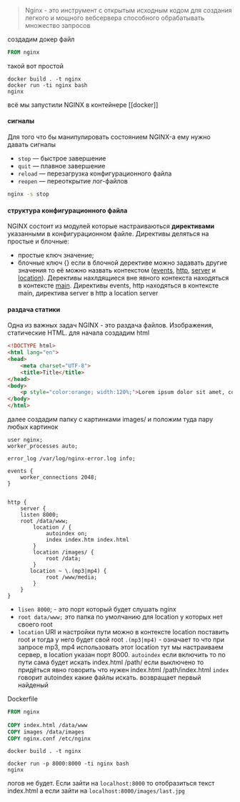 > Nginx - это инструмент с открытым исходным кодом для создания легкого и мощного вебсервера способного обрабатывать множество запросов

создадим докер файл
```dockerfile
FROM nginx
```
такой вот простой
```
docker build . -t nginx
docker run -ti nginx bash
nginx
```
всё мы запустили NGINX в контейнере [[docker]]

#### сигналы
Для того что бы манипулировать состоянием NGINX-а ему нужно давать сигналы
- `stop` — быстрое завершение
- `quit` — плавное завершение
- `reload` — перезагрузка конфигурационного файла
- `reopen` — переоткрытие лог-файлов
```bash
nginx -s stop
```
#### структура конфигурационного файла
NGINX состоит из модулей которые настраиваються **директивами** указанными в конфигурационном файле. Директивы деляться на простые и блочные:
- простые ключ значение;
- блочные ключ {}
если в блочной дерективе можно задавать другие значения то её можно назвать контекстом ([events](http://nginx.org/ru/docs/ngx_core_module.html#events), [http](http://nginx.org/ru/docs/http/ngx_http_core_module.html#http), [server](http://nginx.org/ru/docs/http/ngx_http_core_module.html#server) и [location](http://nginx.org/ru/docs/http/ngx_http_core_module.html#location)). Дерективы нахлдящиеся вне явного контекста находяться в контексте [main](http://nginx.org/ru/docs/ngx_core_module.html). Директивы events, http находяться в контексте main, директива server в http а location server
#### раздача статики
Одна из важных задач NGINX - это раздача файлов. Изображения, статические HTML. для начала создадим html
```html
<!DOCTYPE html>  
<html lang="en">  
<head>  
    <meta charset="UTF-8">  
    <title>Title</title>  
</head>  
<body>  
    <p style="color:orange; width:120%;">Lorem ipsum dolor sit amet, consectetur adipisicing elit. Aliquid distinctio id iure magnam odit officiis provident quas quasi repellendus tenetur! Cum et illo minima nostrum nulla quidem quis repudiandae sit!</p>  
</body>  
</html>
```
далее создадим папку с картинками images/ и положим туда пару любых картинок
```nginx
user nginx;  
worker_processes auto;  
  
error_log /var/log/nginx-error.log info;  
  
events {  
    worker_connections 2048;  
}  
  
  
http {  
    server {  
    listen 8000;  
    root /data/www;  
        location / {  
	        autoindex on; 
	        index index.htm index.html   
        }  
        location /images/ {  
            root /data;  
        }  
	   location ~ \.(mp3|mp4) {
	        root /www/media;
	    }
	}  
}
```
- `lisen 8000`; - это порт который будет слушать nginx
- `root data/www;` это папка по умолчанию для location у которых нет своего root
- `location` URI и настройки пути можно в контексте location поставить root и тогда у него будет свой root
`.(mp3|mp4)` - означает то что при запросе mp3, mp4 использовать этот location
тут мы настраиваем сервер, в location указан порт 8000.
`autoindex` если включить то по пути сама будет искать index.html /path/ если выключено то придёться явно говорить что нужен index.html /path/index.html
`index` говорит autoindex какие файлы искать. возвращает первый найденый


Dockerfile
```dockerfile
FROM nginx  
  
COPY index.html /data/www  
COPY images /data/images  
COPY nginx.conf /etc/nginx
```

```
docker build . -t nginx
```

```
docker run -p 8000:8000 -ti nginx bash
nginx
```
логов не будет. Если зайти на `localhost:8000` то отобразиться текст index.html а если зайти на `localhost:8000/images/last.jpg`